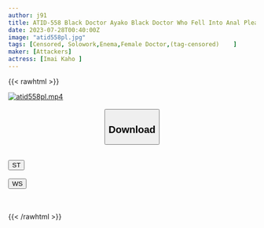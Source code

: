 ```yaml
---
author: j91
title: ATID-558 Black Doctor Ayako Black Doctor Who Fell Into Anal Pleasure Natsuho Imai
date: 2023-07-28T00:40:00Z
image: "atid558pl.jpg"
tags: [Censored, Solowork,Enema,Female Doctor,(tag-censored)	]
maker: [Attackers]
actress: [Imai Kaho ]
---
```



{{< rawhtml >}}

<div class="video" data-videoid="6wqYbRVl8dTLd0">
    <a href="javascript:;">
        <img src="https://my.j91.asia/posts/atid558pl/atid558pl.jpg" width="WIDTH" height="HEIGHT" alt="atid558pl.mp4" loading="lazy">
    </a>
</div>

<script type="text/javascript" src="https://j91.asia/asset/on-demand-st.js"></script>

<br>
  <link rel="stylesheet" href="https://j91.asia/asset/bs5.css">
  
  <center>
  <button class="btn btn-primary" type="button" data-bs-toggle="collapse" data-bs-target=".multi-collapse" aria-expanded="false" aria-controls="multiCollapseExample1 multiCollapseExample2"><h2>Download</h2></button></center>
</p>
<div class="row">
  <div class="col">
    <div class="collapse multi-collapse" id="multiCollapseExample1">
      <div class="card card-body">
	      	      <br>
<div class="buttons">  
<a href="https://streamtape.to/v/6wqYbRVl8dTLd0"><button class="btn-hover color-3"><i class="fa fa-download"></i> ST</button></a></div>
    </div>
  </div>
</div>
  <div class="col">
    <div class="collapse multi-collapse" id="multiCollapseExample2">
      <div class="card card-body">
	      <br>
<div class="buttons">
    <a href="https://wolfstream.tv/8lopvjlnjony.html"><button class="btn-hover color-9"><i class="fa fa-download"></i> WS</button></a></div>
<br><br>
      </div>
    </div>
  </div>
</div>

{{< /rawhtml >}}